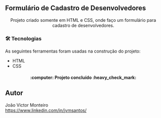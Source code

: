 ## Formulário de Cadastro de Desenvolvedores
<p align="center">Projeto criado somente em HTML e CSS, onde faço um formulário para cadastro de desenvolvedores.</p>

### 🛠 Tecnologias

As seguintes ferramentas foram usadas na construção do projeto:

- HTML
- CSS

<h4 align="center"> 
	:computer: Projeto concluído :heavy_check_mark:
</h4>

## Autor
João Victor Monteiro <br />
https://www.linkedin.com/in/jvmsantos/
